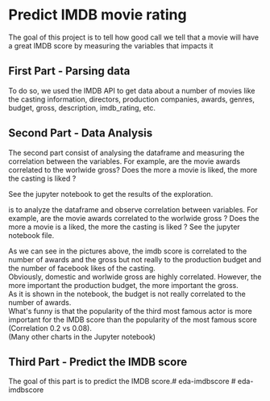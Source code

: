 # Predict IMDB movie rating

The goal of this project is to tell how good call we tell that a movie will have a great IMDB score by measuring the variables that impacts it

## First Part - Parsing data

To do so, we used the IMDB API to get data about a number of movies like the casting information, directors, production companies, awards, genres, budget, gross, description, imdb_rating, etc.

## Second Part - Data Analysis

The second part consist of analysing the dataframe and measuring the correlation between the variables. For example, are the movie awards correlated to the worlwide gross? Does the more a movie is liked, the more the casting is liked ?

See the jupyter notebook to get the results of the exploration.

is to analyze the dataframe and observe correlation between variables. For example, are the movie awards correlated to the worlwide gross ? Does the more a movie is a liked, the more the casting is liked ? 
See the jupyter notebook file.  

As we can see in the pictures above, the imdb score is correlated to the number of awards and the gross but not really to the production budget and the number of facebook likes of the casting.  
Obviously, domestic and worlwide gross are highly correlated. However, the more important the production budget, the more important the gross.  
As it is shown in the notebook, the budget is not really correlated to the number of awards.  
What's funny is that the popularity of the third most famous actor is more important for the IMDB score than the popularity of the most famous score (Correlation 0.2 vs 0.08).  
(Many other charts in the Jupyter notebook)

## Third Part - Predict the IMDB score

The goal of this part is to predict the IMDB score.#   e d a - i m d b s c o r e  
 #   e d a - i m d b s c o r e  
 